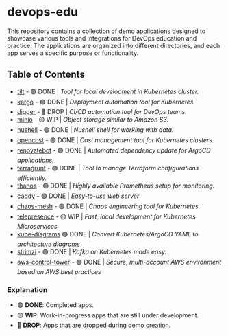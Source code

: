 # devops-edu

This repository contains a collection of demo applications designed to showcase various tools and integrations for DevOps education and practice. The applications are organized into different directories, and each app serves a specific purpose or functionality.

## Table of Contents

- [tilt](https://github.com/vladmalynych/devops-edu/tree/master/tilt) - 🟢 DONE  | *Tool for local development in Kubernetes cluster.*
- [kargo](https://github.com/vladmalynych/devops-edu/tree/master/kargo) - 🟢 DONE  | *Deployment automation tool for Kubernetes.*
- [digger](https://github.com/vladmalynych/devops-edu/tree/master/digger) - 🔴 DROP   | *CI/CD automation tool for DevOps teams.*
- [minio](https://github.com/vladmalynych/devops-edu/tree/master/minio) - 🟡 WIP   | *Object storage similar to Amazon S3.*
- [nushell](https://github.com/vladmalynych/devops-edu/tree/master/nushell) - 🟢 DONE   | *Nushell shell for working with data.*
- [opencost](https://github.com/vladmalynych/devops-edu/tree/master/opencost) - 🟢 DONE   | *Cost management tool for Kubernetes clusters.*
- [renovatebot](https://github.com/vladmalynych/devops-edu/tree/master/renovatebot) - 🟢 DONE   | *Automated dependency update for ArgoCD applications.*
- [terragrunt](https://github.com/vladmalynych/devops-edu/tree/master/terragrunt) - 🟢 DONE  | *Tool to manage Terraform configurations efficiently.*
- [thanos](https://github.com/vladmalynych/devops-edu/tree/master/thanos) - 🟢 DONE   | *Highly available Prometheus setup for monitoring.*
- [caddy](https://github.com/vladmalynych/devops-edu/tree/master/caddy) - 🟢 DONE  | *Easy-to-use web server*
- [chaos-mesh](https://github.com/vladmalynych/devops-edu/tree/master/chaos-mesh) - 🟢 DONE   | *Chaos engineering tool for Kubernetes.*
- [telepresence](https://github.com/vladmalynych/devops-edu/tree/master/telepresence) - 🟡 WIP   | *Fast, local development for Kubernetes Microservices*
- [kube-diagrams](https://github.com/vladmalynych/devops-edu/tree/master/kube-diagrams) 🟢 DONE   | *Convert Kubernetes/ArgoCD YAML to architecture diagrams*
- [strimzi](https://github.com/vladmalynych/devops-edu/tree/master/strimzi) - 🟢 DONE   | *Kafka on Kubernetes made easy.*
- [aws-control-tower](https://github.com/vladmalynych/devops-edu/tree/master/aws/aws-control-tower) - 🟢 DONE   | *Secure, multi-account AWS environment based on AWS best practices*

### Explanation

- 🟢 **DONE**: Completed apps.
- 🟡 **WIP**: Work-in-progress apps that are still under development.
- 🔴 **DROP**: Apps that are dropped during demo creation.
